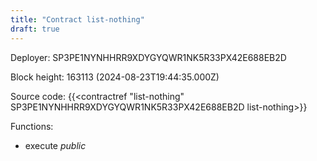 ```yaml
---
title: "Contract list-nothing"
draft: true
---
```

Deployer: SP3PE1NYNHHRR9XDYGYQWR1NK5R33PX42E688EB2D


 



Block height: 163113 (2024-08-23T19:44:35.000Z)

Source code: {{<contractref "list-nothing" SP3PE1NYNHHRR9XDYGYQWR1NK5R33PX42E688EB2D list-nothing>}}

Functions:

* execute _public_
